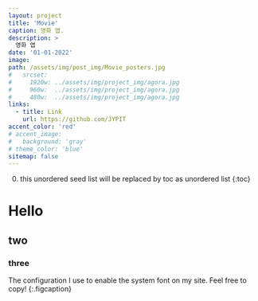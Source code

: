 ```yaml
---
layout: project
title: 'Movie'
caption: 영화 앱.
description: >
  영화 앱
date: '01-01-2022'
image: 
path: /assets/img/post_img/Movie_posters.jpg
#   srcset: 
#     1920w: ../assets/img/project_img/agora.jpg
#     960w:  ../assets/img/project_img/agora.jpg
#     480w:  ../assets/img/project_img/agora.jpg
links:
  - title: Link
    url: https://github.com/JYPIT
accent_color: 'red'
# accent_image:
#   background: 'gray'
# theme_color: 'blue'
sitemap: false
---
```


0. this unordered seed list will be replaced by toc as unordered list 
{:toc}

# Hello
## two
### three

The configuration I use to enable the system font on my site. Feel free to copy!
{:.figcaption}